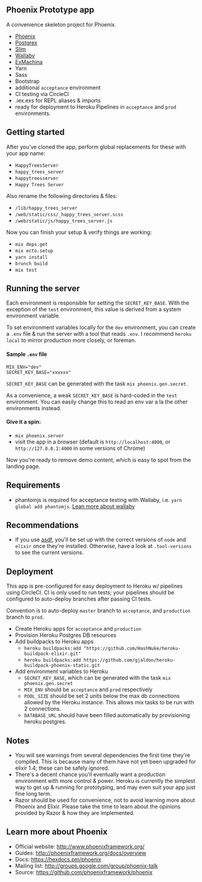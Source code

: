 ## Phoenix Prototype app
A convenience skeleton project for Phoenix.

* [Phoenix](https://hex.pm/packages/phoenix)
* [Postgrex](https://hex.pm/packages/postgrex)
* [Slim](https://hex.pm/packages/slime)
* [Wallaby](https://hex.pm/packages/wallaby)
* [ExMachina](https://hex.pm/packages/ex_machina)
* Yarn
* Sass
* Bootstrap
* additional `acceptance` environment
* CI testing via CircleCI
* .iex.exs for REPL aliases & imports
* ready for deployment to Heroku Pipelines in `acceptance` and `prod` environments.  

## Getting started
After you've cloned the app, perform global replacements for these with your app name:
  * `HappyTreesServer`
  * `happy_trees_server`
  * `happytreesserver`
  * `Happy Trees Server`

Also rename the following directories & files:
  * `/lib/happy_trees_server`
  * `/web/static/css/_happy_trees_server.scss`
  * `/web/static/js/happy_trees_server.js`

Now you can finish your setup & verify things are working:
  * `mix deps.get`
  * `mix ecto.setup`
  * `yarn install`
  * `brunch build`
  * `mix test`

## Running the server
  Each environment is responsible for setting the `SECRET_KEY_BASE`.  With the exception of the `test` environment, this value is derived from a system environment variable.

  To set environment variables locally for the `dev` environment, you can create a `.env` file & run the server with a tool that reads `.env`.  I recommend `heroku local` to mirror production more closely, or foreman.

#### Sample `.env` file
```
MIX_ENV="dev"
SECRET_KEY_BASE="xxxxxx"
```
`SECRET_KEY_BASE` can be generated with the task `mix phoenix.gen.secret`.

As a convenience, a weak `SECRET_KEY_BASE` is hard-coded in the `test` environment. You can easily change this to read an env var a la the other environments instead.

#### Give it a spin: 
  * `mix phoenix.server`
  * visit the app in a browser (default is `http://localhost:4000`, or `http://127.0.0.1:4000` in some versions of Chrome)

Now you're ready to remove demo content, which is easy to spot from the landing page.


## Requirements
  * phantomjs is required for acceptance testing with Wallaby, i.e. `yarn global add phantomjs`.
[Lean more about wallaby](https://github.com/keathley/wallaby)

## Recommendations
  * If you use [asdf](https://github.com/asdf-vm/asdf), you'll be set up with the correct versions of `node` and `elixir` once they're installed. Otherwise, have a look at `.tool-versions` to see the current versions.

## Deployment
  This app is pre-configured for easy deployment to Heroku w/ pipelines using CircleCI.  CI is only used to run tests; your pipelines should be configured to auto-deploy branches after passing CI tests.

  Convention is to auto-deploy `master` branch to `acceptance`, and `production` branch to `prod`.

  * Create Heroku apps for `acceptance` and `production`
  * Provision Heroku Postgres DB resources
  * Add buildpacks to Heroku apps
    * `heroku buildpacks:add "https://github.com/HashNuke/heroku-buildpack-elixir.git"`
    * `heroku buildpacks:add https://github.com/gjaldon/heroku-buildpack-phoenix-static.git`
  * Add environment variables to Heroku
    * `SECRET_KEY_BASE`, which can be generated with the task `mix phoenix.gen.secret`
    * `MIX_ENV` should be `acceptance` and `prod` respectively
    * `POOL_SIZE` should be set 2 units below the max db connections allowed by the Heroku instance. This allows mix tasks to be run with 2 connections.
    * `DATABASE_URL` should have been filled automatically by provisioning heroku postgres.

## Notes
  * You will see warnings from several dependencies the first time they're compiled.
    This is because many of them have not yet been upgraded for elixir 1.4; these can be safely ignored.
  * There's a decent chance you'll eventually want a production environment with more control & power.  Heroku is currently the simplest way to get up & running for prototyping, and may even suit your app just fine long term.
  * Razor should be used for convenience, not to avoid learning more about Phoenix and Elixir. Please take the time to learn about the opinions provided by Razor & how they are implemented.

## Learn more about Phoenix

  * Official website: http://www.phoenixframework.org/
  * Guides: http://phoenixframework.org/docs/overview
  * Docs: https://hexdocs.pm/phoenix
  * Mailing list: http://groups.google.com/group/phoenix-talk
  * Source: https://github.com/phoenixframework/phoenix
